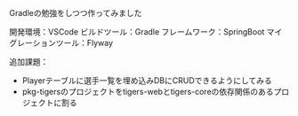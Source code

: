Gradleの勉強をしつつ作ってみました

開発環境：VSCode
ビルドツール：Gradle
フレームワーク：SpringBoot
マイグレーションツール：Flyway 

追加課題：
- Playerテーブルに選手一覧を埋め込みDBにCRUDできるようにしてみる
- pkg-tigersのプロジェクトをtigers-webとtigers-coreの依存関係のあるプロジェクトに割る
